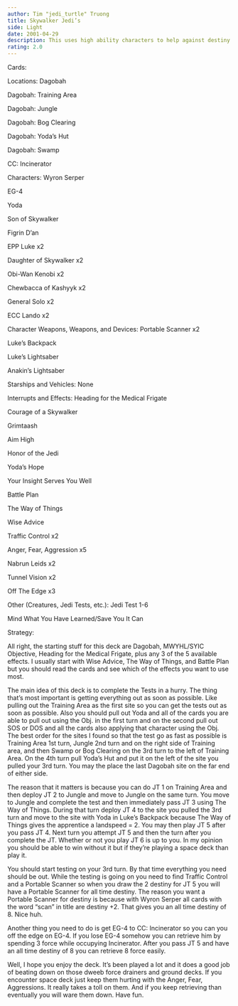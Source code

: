 ```yaml
---
author: Tim "jedi_turtle" Truong
title: Skywalker Jedi’s
side: Light
date: 2001-04-29
description: This uses high ability characters to help against destiny draws
rating: 2.0
---
```

Cards: 

Locations: Dagobah 
Dagobah: Training Area 
Dagobah: Jungle 
Dagobah: Bog Clearing 
Dagobah: Yoda&#8217;s Hut 
Dagobah: Swamp 
CC: Incinerator 


Characters: Wyron Serper 
EG-4 
Yoda 
Son of Skywalker 
Figrin D&#8217;an 
EPP Luke x2 
Daughter of Skywalker x2 
Obi-Wan Kenobi x2 
Chewbacca of Kashyyk x2 
General Solo x2 
ECC Lando x2 


Character Weapons, Weapons, and Devices: Portable Scanner x2 
Luke&#8217;s Backpack 
Luke&#8217;s Lightsaber 
Anakin&#8217;s Lightsaber 


Starships and Vehicles: None

Interrupts and Effects: Heading for the Medical Frigate 
Courage of a Skywalker 
Grimtaash 
Aim High 
Honor of the Jedi 
Yoda&#8217;s Hope 
Your Insight Serves You Well 
Battle Plan 
The Way of Things 
Wise Advice 
Traffic Control x2 
Anger, Fear, Aggression x5 
Nabrun Leids x2 
Tunnel Vision x2 
Off The Edge x3 


Other (Creatures, Jedi Tests, etc.): Jedi Test 1-6 
Mind What You Have Learned/Save You It Can 


Strategy: 

All right, the starting stuff for this deck are Dagobah, MWYHL/SYIC Objective, Heading for the Medical Frigate, plus any 3 of the 5 available effects. I usually start with Wise Advice, The Way of Things, and Battle Plan but you should read the cards and see which of the effects you want to use most. 
The main idea of this deck is to complete the Tests in a hurry. The thing that&#8217;s most important is getting everything out as soon as possible. Like pulling out the Training Area as the first site so you can get the tests out as soon as possible. Also you should pull out Yoda and all of the cards you are able to pull out using the Obj. in the first turn and on the second pull out SOS or DOS and all the cards also applying that character using the Obj. The best order for the sites I found so that the test go as fast as possible is Training Area 1st turn, Jungle 2nd turn and on the right side of Training area, and then Swamp or Bog Clearing on the 3rd turn to the left of Training Area. On the 4th turn pull Yoda&#8217;s Hut and put it on the left of the site you pulled your 3rd turn. You may the place the last Dagobah site on the far end of either side. 
The reason that it matters is because you can do JT 1 on Training Area and then deploy JT 2 to Jungle and move to Jungle on the same turn. You move to Jungle and complete the test and then immediately pass JT 3 using The Way of Things. During that turn deploy JT 4 to the site you pulled the 3rd turn and move to the site with Yoda in Luke&#8217;s Backpack because The Way of Things gives the apprentice a landspeed = 2. You may then play JT 5 after you pass JT 4. Next turn you attempt JT 5 and then the turn after you complete the JT. Whether or not you play JT 6 is up to you. In my opinion you should be able to win without it but if they&#8217;re playing a space deck than play it. 
You should start testing on your 3rd turn. By that time everything you need should be out. While the testing is going on you need to find Traffic Control and a Portable Scanner so when you draw the 2 destiny for JT 5 you will have a Portable Scanner for all time destiny. The reason you want a Portable Scanner for destiny is because with Wyron Serper all cards with the word &#8220;scan&#8221; in title are destiny +2. That gives you an all time destiny of 8. Nice huh. 
Another thing you need to do is get EG-4 to CC: Incinerator so you can you off the edge on EG-4. If you lose EG-4 somehow you can retrieve him by spending 3 force while occupying Incinerator. After you pass JT 5 and have an all time destiny of 8 you can retrieve 8 force easily. 
Well, I hope you enjoy the deck. It&#8217;s been played a lot and it does a good job of beating down on those dweeb force drainers and ground decks. If you encounter space deck just keep them hurting with the Anger, Fear, Aggressions. It really takes a toll on them. And if you keep retrieving than eventually you will ware them down. Have fun. 
